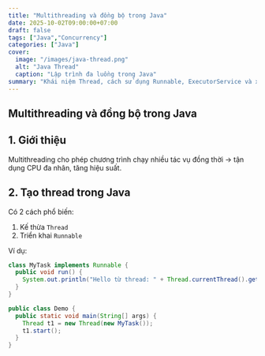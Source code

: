 ```yaml
---
title: "Multithreading và đồng bộ trong Java"
date: 2025-10-02T09:00:00+07:00
draft: false
tags: ["Java","Concurrency"]
categories: ["Java"]
cover:
  image: "/images/java-thread.png"
  alt: "Java Thread"
  caption: "Lập trình đa luồng trong Java"
summary: "Khái niệm Thread, cách sử dụng Runnable, ExecutorService và xử lý đồng bộ hóa bằng synchronized."
---
```


## Multithreading và đồng bộ trong Java

## 1. Giới thiệu

Multithreading cho phép chương trình chạy nhiều tác vụ đồng thời → tận dụng CPU đa nhân, tăng hiệu suất.

## 2. Tạo thread trong Java

Có 2 cách phổ biến:

1. Kế thừa `Thread`  
2. Triển khai `Runnable`

Ví dụ:

```java
class MyTask implements Runnable {
  public void run() {
    System.out.println("Hello từ thread: " + Thread.currentThread().getName());
  }
}

public class Demo {
  public static void main(String[] args) {
    Thread t1 = new Thread(new MyTask());
    t1.start();
  }
}
